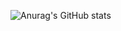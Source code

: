 ![Anurag's GitHub stats](https://github-readme-stats.vercel.app/api?username=sunggyupaik&show_icons=true&theme=radical)

